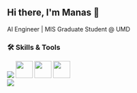 ## Hi there, I'm Manas 👋
AI Engineer | MIS Graduate Student @ UMD

### 🛠️ Skills & Tools

<p align="left">
  <img src="https://skillicons.dev/icons?i=python,r,cpp,c,mongodb,mysql,sqlite,fastapi,flask,elasticsearch,pytorch,tensorflow,opencv"/>
  <img height="40" src="https://cdn.simpleicons.org/huggingface/FFD21E"/>
  <img height="40" src="https://img.shields.io/badge/LangChain-0A0A0A?style=flat"/>
  <img height="40" src="https://img.shields.io/badge/OpenAI-412991?style=flat&logo=openai&logoColor=white"/>
  <br>
  <img src="https://skillicons.dev/icons?i=vscode,linux,anaconda,docker,azure,git,github,postman"/>
  <br>
  <!-- Tools & IDEs -->
  
</p>


<!--
**Manas2409/Manas2409** is a ✨ _special_ ✨ repository because its `README.md` (this file) appears on your GitHub profile.

Here are some ideas to get you started:

- 🔭 I’m currently working on ...
- 🌱 I’m currently learning ...
- 👯 I’m looking to collaborate on ...
- 🤔 I’m looking for help with ...
- 💬 Ask me about ...
- 📫 How to reach me: ...
- 😄 Pronouns: ...
- ⚡ Fun fact: ...
-->

